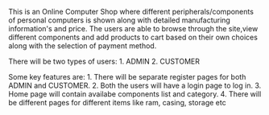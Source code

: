 This is an Online Computer Shop where different peripherals/components of personal computers is shown along with detailed manufacturing information's and price. The users are able to browse through the site,view different components and add products to cart based on their own choices along with the selection of payment method.

There will be two types of users:
        1. ADMIN
        2. CUSTOMER

Some key features are:
        1. There will be separate register pages  for both ADMIN and CUSTOMER.
        2. Both the users  will have a login page to log in.
        3. Home page will contain availabe components list and category.
        4. There will be different pages for different items like ram, casing, storage  etc 